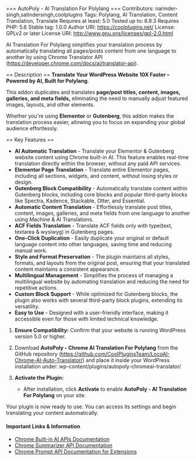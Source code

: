 === AutoPoly - AI Translation For Polylang ===
Contributors: narinder-singh,satindersingh,coolplugins
Tags: Polylang, AI Translation, Content Translation, Translate
Requires at least: 5.0
Tested up to: 6.8.3
Requires PHP: 5.6
Stable tag: 1.0.0
Author URI: https://coolplugins.net/
License: GPLv2 or later
License URI: http://www.gnu.org/licenses/gpl-2.0.html

AI Translation For Polylang simplifies your translation process by automatically translating all pages/posts content from one language to another by using Chrome Translator API (https://developer.chrome.com/docs/ai/translator-api).

== Description ==
**Translate Your WordPress Website 10X Faster – Powered by AI, Built for Polylang**.


This addon duplicates and translates **page/post titles, content, images, galleries, and meta fields,** eliminating the need to manually adjust featured images, layouts, and other elements.

Whether you're using **Elementor** or **Gutenberg**, this addon makes the translation process easier, allowing you to focus on expanding your global audience effortlessly.


== Key Features ==

* **AI Automatic Translation** - Translate your Elementor & Gutenberg website content using Chrome built-in AI. This feature enables real-time translation directly within the browser, without any paid API services.
* **Elementor Page Translation** - Translate entire Elementor pages, including all sections, widgets, and content, without losing styles or design.
* **Gutenberg Block Compatibility** - Automatically translate content within Gutenberg blocks, including core blocks and popular third-party blocks like Spectra, Kadence, Stackable, Otter, and Essential.
* **Automatic Content Translation** - Effortlessly translate post titles, content, images, galleries, and meta fields from one language to another using Machine & AI Translations.
* **ACF Fields Translation** - Translate ACF fields only with type(text, textarea & wysiwyg) in Gutenberg pages.
* **One-Click Duplication** - Easily duplicate your original or default language content into other languages, saving time and reducing manual work.
* **Style and Format Preservation** - The plugin maintains all styles, formats, and layouts from the original post, ensuring that your translated content maintains a consistent appearance.
* **Multilingual Management** - Simplifies the process of managing a multilingual website by automating translation and reducing the need for repetitive actions.
* **Custom Block Support** - While optimized for Gutenberg blocks, the plugin also works with several third-party block plugins, extending its versatility.
* **Easy to Use** - Designed with a user-friendly interface, making it accessible even for those with limited technical knowledge.

1. **Ensure Compatibility:**
   Confirm that your website is running WordPress version 5.0 or higher.

2. Download **AutoPoly - Chrome AI Translation For Polylang** from the GitHub repository (https://github.com/CoolPluginsTeam/LocoAI-Chrome-AI-Auto-Translator/) and place it inside your WordPress installation under:
wp-content/plugins/autopoly-chromeai-translator/

3. **Activate the Plugin:**
   * After installation, click **Activate** to enable **AutoPoly - AI Translation For Polylang** on your site.

Your plugin is now ready to use. You can access its settings and begin translating your content automatically.


#### Important Links & Information

* [Chrome Built-in AI APIs Documentation](https://developer.chrome.com/docs/ai/built-in-apis)
* [Chrome Summarizer API Documentation](https://developer.chrome.com/docs/ai/summarizer-api)
* [Chrome Prompt API Documentation for Extensions](https://developer.chrome.com/docs/extensions/ai/prompt-api)

